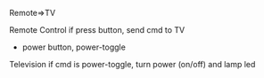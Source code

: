 Remote=>TV

Remote Control
if press button, send cmd to TV
- power button, power-toggle

Television
if cmd is power-toggle, turn power (on/off) and lamp led
